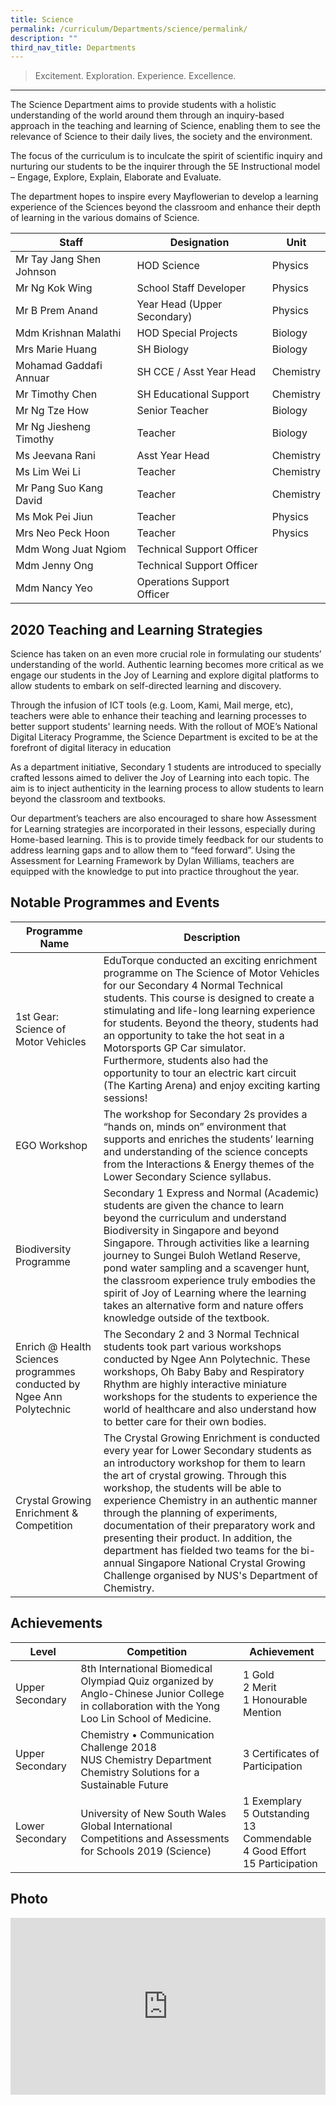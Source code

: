 ```yaml
---
title: Science
permalink: /curriculum/Departments/science/permalink/
description: ""
third_nav_title: Departments
---
```

> Excitement. Exploration. Experience. Excellence. 

---------------------------------------------------------

The Science Department aims to provide students with a holistic understanding of the world around them through an inquiry-based approach in the teaching and learning of Science, enabling them to see the relevance of Science to their daily lives, the society and the environment.&nbsp;

The focus of the curriculum is to inculcate the spirit of scientific inquiry and nurturing our students to be the inquirer through the 5E Instructional model – Engage, Explore, Explain, Elaborate and Evaluate.

The department hopes to inspire every Mayflowerian to develop a learning experience of the Sciences beyond the classroom and enhance their depth of learning in the various domains of Science.

|Staff | Designation | Unit |
|---|---|---|
| Mr Tay Jang Shen Johnson | HOD Science | Physics |
| Mr Ng Kok Wing | School Staff Developer | Physics |
| Mr B Prem Anand | Year Head (Upper Secondary) | Physics |
| Mdm Krishnan Malathi | HOD Special Projects | Biology |
| Mrs Marie Huang | SH Biology | Biology | 
| Mohamad Gaddafi Annuar | SH CCE / Asst Year Head | Chemistry |
| Mr Timothy Chen | SH Educational Support | Chemistry |
| Mr Ng Tze How | Senior Teacher | Biology |
| Mr Ng Jiesheng Timothy | Teacher | Biology |
| Ms Jeevana Rani | Asst Year Head | Chemistry |
| Ms Lim Wei Li | Teacher | Chemistry | 
| Mr Pang Suo Kang David | Teacher | Chemistry |
| Ms Mok Pei Jiun | Teacher | Physics |
| Mrs Neo Peck Hoon | Teacher | Physics |
| Mdm Wong Juat Ngiom | Technical Support Officer |
| Mdm Jenny Ong | Technical Support Officer |
| Mdm Nancy Yeo |  Operations Support Officer |



2020 Teaching and Learning Strategies
-------------------------------------

Science has taken on an even more crucial role in formulating our students’ understanding of the world. Authentic learning becomes more critical as we engage our students in the Joy of Learning and explore digital platforms to allow students to embark on self-directed learning and discovery.

Through the infusion of ICT tools (e.g. Loom, Kami, Mail merge, etc), teachers were able to enhance their teaching and learning processes to better support students' learning needs. With the rollout of MOE’s National Digital Literacy Programme, the Science Department is excited to be at the forefront of digital literacy in education

As a department initiative, Secondary 1 students are introduced to specially crafted lessons aimed to deliver the Joy of Learning into each topic. The aim is to inject authenticity in the learning process to allow students to learn beyond the classroom and textbooks.

Our department’s teachers are also encouraged to share how Assessment for Learning strategies are incorporated in their lessons, especially during Home-based learning. This is to provide timely feedback for our students to address learning gaps and to allow them to “feed forward”. Using the Assessment for Learning Framework by Dylan Williams, teachers are equipped with the knowledge to put into practice throughout the year.


Notable Programmes and Events
-----------------------------


| Programme Name | Description |
| -------- | -------- |
| 1st Gear:  Science of Motor Vehicles     | EduTorque conducted an exciting enrichment programme on The Science of Motor Vehicles for our Secondary 4 Normal Technical students. This course is designed to create a stimulating and life-long learning experience for students. Beyond the theory, students had an opportunity to take the hot seat in a Motorsports GP Car simulator.<br>Furthermore, students also had the opportunity to tour an electric kart circuit (The Karting Arena) and enjoy exciting karting sessions!     |
| EGO Workshop | The workshop for Secondary 2s provides a “hands on, minds on” environment that supports and enriches the students’ learning and understanding of the science concepts from the Interactions & Energy themes of the Lower Secondary Science syllabus. |
| Biodiversity Programme | Secondary 1 Express and Normal (Academic) students are given the chance to learn beyond the curriculum and understand Biodiversity in Singapore and beyond Singapore. Through activities like a learning journey to Sungei Buloh Wetland Reserve, pond water sampling and a scavenger hunt, the classroom experience truly embodies the spirit of Joy of Learning where the learning takes an alternative form and nature offers knowledge outside of the textbook. |
| Enrich @ Health Sciences programmes conducted by Ngee Ann Polytechnic | The Secondary 2 and 3 Normal Technical students took part various workshops conducted by Ngee Ann Polytechnic. These workshops, Oh Baby Baby and Respiratory Rhythm are highly interactive miniature workshops for the students to experience the world of healthcare and also understand how to better care for their own bodies. |
| Crystal Growing Enrichment & Competition | The Crystal Growing Enrichment is conducted every year for Lower Secondary students as an introductory workshop for them to learn the art of crystal growing. Through this workshop, the students will be able to experience Chemistry in an authentic manner through the planning of experiments, documentation of their preparatory work and presenting their product. In addition, the department has fielded two teams for the bi-annual Singapore National Crystal Growing Challenge organised by NUS\'s Department of Chemistry.	|

Achievements
------------


| Level | Competition | Achievement |
| -------- | -------- | -------- |
| Upper Secondary     | 8th International Biomedical Olympiad Quiz organized by Anglo-Chinese Junior College in collaboration with the Yong Loo Lin School of Medicine.     | 1 Gold<br>2 Merit<br>1 Honourable Mention<br>     |
| Upper Secondary | Chemistry • Communication Challenge 2018<br>NUS Chemistry Department<br>Chemistry Solutions for a Sustainable Future | 3 Certificates  of Participation |
| Lower Secondary | University of New South Wales Global International Competitions and Assessments for Schools 2019 (Science) | 1 Exemplary<br>5 Outstanding<br>13 Commendable<br>4 Good Effort<br>15 Participation |


Photo
-----
<div style="position:relative;width:100%;padding-bottom: 56.25%;height: 0; overflow: hidden;"><iframe style="position: absolute; top: 0; left: 0; width: 100%; height: 100%;" allowfullscreen="true" frameborder="0" src="https://docs.google.com/presentation/d/e/2PACX-1vQ094Pij22laSkpstPIM7ZSV0_luNhq2AhvWX-_cOybnT0_Es9_K4YjLIxN93Wvp-vCj6_2XfoEMo2F/embed?start=1&amp;loop=true&amp;delayms=3000"></iframe></div>